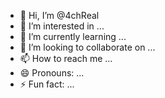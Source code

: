 - 👋 Hi, I’m @4chReal
- 👀 I’m interested in ...
- 🌱 I’m currently learning ...
- 💞️ I’m looking to collaborate on ...
- 📫 How to reach me ...
- 😄 Pronouns: ...
- ⚡ Fun fact: ...

<!---
4chReal/4chReal is a ✨ special ✨ repository because its `README.md` (this file) appears on your GitHub profile.
You can click the Preview link to take a look at your changes.
--->
